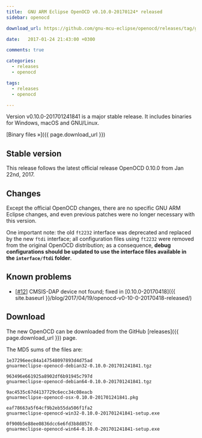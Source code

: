 ```yaml
---
title:  GNU ARM Eclipse OpenOCD v0.10.0-20170124* released
sidebar: openocd

download_url: https://github.com/gnu-mcu-eclipse/openocd/releases/tag/gae-0.10.0-20170124

date:   2017-01-24 21:43:00 +0300

comments: true

categories:
  - releases
  - openocd

tags:
  - releases
  - openocd

---
```


Version v0.10.0-201701241841 is a major stable release. It includes binaries for Windows, macOS and GNU/Linux.

[Binary files »]({{ page.download_url }})

## Stable version

This release follows the latest official release OpenOCD 0.10.0 from Jan 22nd, 2017.

## Changes

Except the official OpenOCD changes, there are no specific GNU ARM Eclipse changes, and even previous patches were no longer necessary with this version.

One important note: the old `ft2232` interface was deprecated and replaced by the new `ftdi` interface; all configuration files using `ft2232` were removed from the original OpenOCD distribution; as a consequence, **debug configurations should be updated to use the interface files available in the `interface/ftdi` folder**.

## Known problems

* [[#12](https://github.com/gnu-mcu-eclipse/openocd/issues/12)] CMSIS-DAP device not found; fixed in [0.10.0-20170418]({{ site.baseurl }}/blog/2017/04/19/openocd-v0-10-0-20170418-released/)

## Download

The new OpenOCD can be downloaded from the GitHub [releases]({{ page.download_url }}) page.

The MD5 sums of the files are:

```console
1e37296eec84a147548097893d4d75ad
gnuarmeclipse-openocd-debian32-0.10.0-201701241841.tgz

963496e661925a8902df6b91945c797d
gnuarmeclipse-openocd-debian64-0.10.0-201701241841.tgz

9ac4535c67d4137729c6ecc34c08eacb
gnuarmeclipse-openocd-osx-0.10.0-201701241841.pkg

eaf78663a5f64cf9b2eb55da506f1fa2
gnuarmeclipse-openocd-win32-0.10.0-201701241841-setup.exe

0f900b5e88ee0836dcc6e6fd3b8d857c
gnuarmeclipse-openocd-win64-0.10.0-201701241841-setup.exe
```
